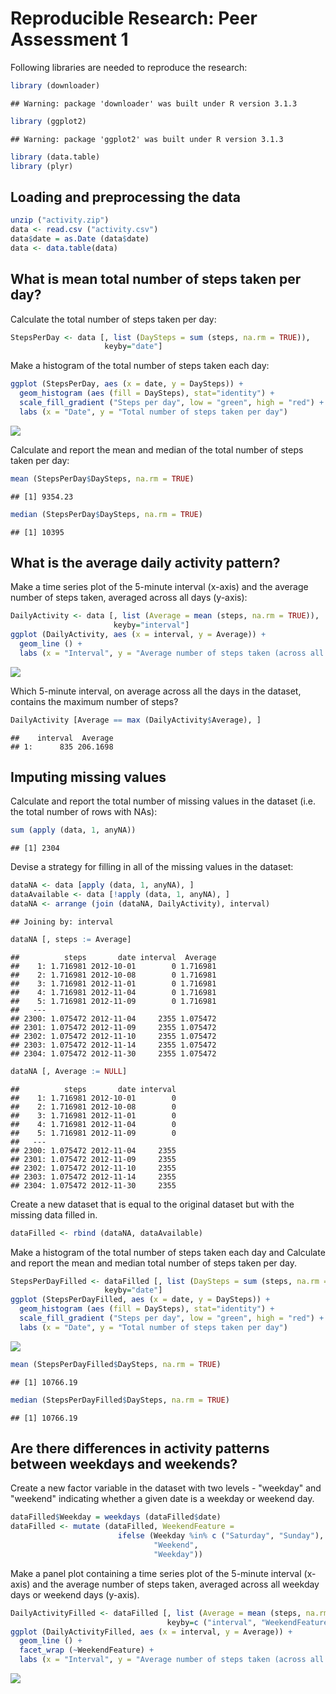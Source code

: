 # Reproducible Research: Peer Assessment 1
Following libraries are needed to reproduce the research:

```r
library (downloader)
```

```
## Warning: package 'downloader' was built under R version 3.1.3
```

```r
library (ggplot2)
```

```
## Warning: package 'ggplot2' was built under R version 3.1.3
```

```r
library (data.table)
library (plyr)
```

## Loading and preprocessing the data


```r
unzip ("activity.zip")
data <- read.csv ("activity.csv")
data$date = as.Date (data$date) 
data <- data.table(data)
```

## What is mean total number of steps taken per day?

Calculate the total number of steps taken per day:

```r
StepsPerDay <- data [, list (DaySteps = sum (steps, na.rm = TRUE)), 
                     keyby="date"]
```

Make a histogram of the total number of steps taken each day:

```r
ggplot (StepsPerDay, aes (x = date, y = DaySteps)) + 
  geom_histogram (aes (fill = DaySteps), stat="identity") +
  scale_fill_gradient ("Steps per day", low = "green", high = "red") +
  labs (x = "Date", y = "Total number of steps taken per day") 
```

![](PA1_template_files/figure-html/unnamed-chunk-4-1.png) 

Calculate and report the mean and median of the total number of steps taken per day:

```r
mean (StepsPerDay$DaySteps, na.rm = TRUE)
```

```
## [1] 9354.23
```

```r
median (StepsPerDay$DaySteps, na.rm = TRUE)
```

```
## [1] 10395
```

## What is the average daily activity pattern?
Make a time series plot of the 5-minute interval (x-axis) and the average number of steps taken, averaged across all days (y-axis):

```r
DailyActivity <- data [, list (Average = mean (steps, na.rm = TRUE)), 
                       keyby="interval"]
ggplot (DailyActivity, aes (x = interval, y = Average)) + 
  geom_line () +
  labs (x = "Interval", y = "Average number of steps taken (across all days)")
```

![](PA1_template_files/figure-html/unnamed-chunk-6-1.png) 

Which 5-minute interval, on average across all the days in the dataset, contains the maximum number of steps?

```r
DailyActivity [Average == max (DailyActivity$Average), ]
```

```
##    interval  Average
## 1:      835 206.1698
```

## Imputing missing values

Calculate and report the total number of missing values in the dataset (i.e. the total number of rows with NAs):

```r
sum (apply (data, 1, anyNA))
```

```
## [1] 2304
```

Devise a strategy for filling in all of the missing values in the dataset:

```r
dataNA <- data [apply (data, 1, anyNA), ]
dataAvailable <- data [!apply (data, 1, anyNA), ]
dataNA <- arrange (join (dataNA, DailyActivity), interval)
```

```
## Joining by: interval
```

```r
dataNA [, steps := Average]
```

```
##          steps       date interval  Average
##    1: 1.716981 2012-10-01        0 1.716981
##    2: 1.716981 2012-10-08        0 1.716981
##    3: 1.716981 2012-11-01        0 1.716981
##    4: 1.716981 2012-11-04        0 1.716981
##    5: 1.716981 2012-11-09        0 1.716981
##   ---                                      
## 2300: 1.075472 2012-11-04     2355 1.075472
## 2301: 1.075472 2012-11-09     2355 1.075472
## 2302: 1.075472 2012-11-10     2355 1.075472
## 2303: 1.075472 2012-11-14     2355 1.075472
## 2304: 1.075472 2012-11-30     2355 1.075472
```

```r
dataNA [, Average := NULL]
```

```
##          steps       date interval
##    1: 1.716981 2012-10-01        0
##    2: 1.716981 2012-10-08        0
##    3: 1.716981 2012-11-01        0
##    4: 1.716981 2012-11-04        0
##    5: 1.716981 2012-11-09        0
##   ---                             
## 2300: 1.075472 2012-11-04     2355
## 2301: 1.075472 2012-11-09     2355
## 2302: 1.075472 2012-11-10     2355
## 2303: 1.075472 2012-11-14     2355
## 2304: 1.075472 2012-11-30     2355
```

Create a new dataset that is equal to the original dataset but with the missing data filled in.

```r
dataFilled <- rbind (dataNA, dataAvailable)
```

Make a histogram of the total number of steps taken each day and Calculate and report the mean and median total number of steps taken per day. 

```r
StepsPerDayFilled <- dataFilled [, list (DaySteps = sum (steps, na.rm = TRUE)), 
                     keyby="date"]
ggplot (StepsPerDayFilled, aes (x = date, y = DaySteps)) + 
  geom_histogram (aes (fill = DaySteps), stat="identity") +
  scale_fill_gradient ("Steps per day", low = "green", high = "red") +
  labs (x = "Date", y = "Total number of steps taken per day") 
```

![](PA1_template_files/figure-html/unnamed-chunk-11-1.png) 

```r
mean (StepsPerDayFilled$DaySteps, na.rm = TRUE)
```

```
## [1] 10766.19
```

```r
median (StepsPerDayFilled$DaySteps, na.rm = TRUE)
```

```
## [1] 10766.19
```

## Are there differences in activity patterns between weekdays and weekends?

Create a new factor variable in the dataset with two levels - "weekday" and "weekend" indicating whether a given date is a weekday or weekend day.

```r
dataFilled$Weekday = weekdays (dataFilled$date)
dataFilled <- mutate (dataFilled, WeekendFeature =  
                        ifelse (Weekday %in% c ("Saturday", "Sunday"), 
                                "Weekend", 
                                "Weekday"))
```

Make a panel plot containing a time series plot of the 5-minute interval (x-axis) and the average number of steps taken, averaged across all weekday days or weekend days (y-axis). 

```r
DailyActivityFilled <- dataFilled [, list (Average = mean (steps, na.rm = TRUE)), 
                                   keyby=c ("interval", "WeekendFeature")]
ggplot (DailyActivityFilled, aes (x = interval, y = Average)) + 
  geom_line () +
  facet_wrap (~WeekendFeature) +
  labs (x = "Interval", y = "Average number of steps taken (across all days)")
```

![](PA1_template_files/figure-html/unnamed-chunk-13-1.png) 
